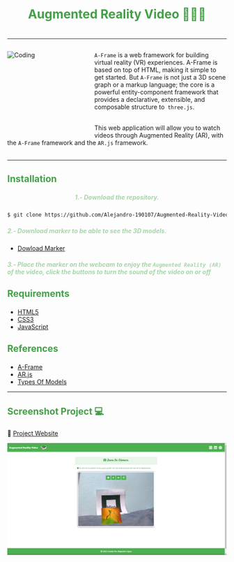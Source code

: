 # <h1 align="center" style="color: #43a047;"> Augmented Reality Video 👨🏻‍💻 <h1> <hr>

<img align="left" alt="Coding" width="200" height="200" src="https://cdn.edu.buncee.com/assets/e00effa011edd203a73a0814e30aebf5/young-animation-education030917-0.gif?timestamp=1489098048">

`A-Frame` is a web framework for building virtual reality (VR) experiences. A-Frame is based on top of HTML, making it simple to get started. But `A-Frame` is not just a 3D scene graph or a markup language; the core is a powerful entity-component framework that provides a declarative, extensible, and composable structure to` three.js`. <br><br>

This web application will allow you to watch videos through Augmented Reality (AR), with the `A-Frame` framework and the `AR.js` framework.
 <br><br><hr>  

## <p align="left" style="color: #43a047;"> Installation </p>

##### <p align="center" style="color: #a5d6a7;"><b> 1.- Download the repository. </b></p>

```bash
$ git clone https://github.com/Alejandro-190107/Augmented-Reality-Video.git
```
##### <p align="left" style="color: #a5d6a7;"><b> 2.- Download marker to be able to see the 3D models. </b></p>

- [Dowload Marker](https://raw.githubusercontent.com/AR-js-org/AR.js/master/data/images/hiro.png) 

##### <p align="left" style="color: #a5d6a7;"><b> 3.- Place the marker on the webcam to enjoy the `Augmented Reality (AR)` of the video, click the buttons to turn the sound of the video on or off
 </b></p>

## <p align="left" style="color: #43a047;"> Requirements </p>

- [HTML5](https://developer.mozilla.org/es/docs/Web/HTML) 
- [CSS3](https://developer.mozilla.org/es/docs/Web/CSS)
- [JavaScript](https://developer.mozilla.org/es/docs/Web/JavaScript)


## <p align="left" style="color: #43a047;"> References </p>

- [A-Frame](https://aframe.io/)
- [AR.js](https://github.com/jeromeetienne/AR.js)  
- [Types Of Models](https://blog.realidad-aumentada.com.co/modelos-3d-para-realidad-aumentada-usando-la-libreria-ar-js-a-frame-con-javascript/)

<hr>  

## <p align="left" style="color: #43a047;"> Screenshot Project 💻 </p>

🔶 [Project Website](https://alejandro-lopez.futuretecware.com/Augmented-Reality-Video/index.html)

![Screenshot](assets/img/Screenshot.png)